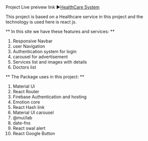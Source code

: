 Project Live preivew link ►<a href="----" target="_blank">HealthCare System</a>

This project is based on a Healthcare service in this project and the technology is used here is react js.

** In this site we have these features and services: **

1. Responsive Navbar
2. user Navigation
3. Authentication system for login
4. carousel for advertisement
5. Services list and images with details
6. Doctors list

** The Package uses in this project: **

1. Material Ui
2. React Router
3. Firebase Authentication and hosting
4. Emotion core
5. React Hash link
6. Material UI carousel
7. @mui/lab
8. date-fns
9. React swal alert
10. React Google Button
